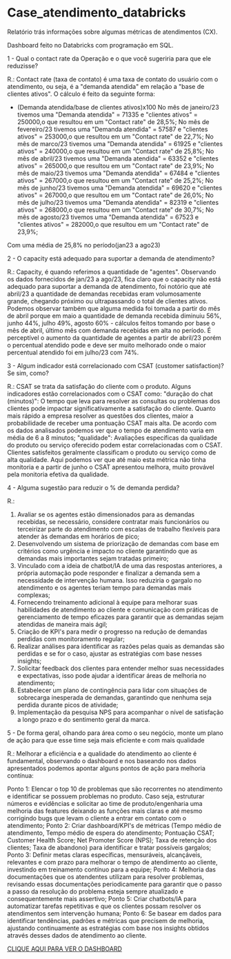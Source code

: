 # Case_atendimento_databricks
Relatório trás informações sobre algumas métricas de atendimentos (CX).

Dashboard feito no Databricks com programação em SQL.


1 - Qual o contact rate da Operação e o que você sugeriria para que ele reduzisse?

R.: Contact rate (taxa de contato) é uma taxa de contato do usuário com o atendimento, ou seja, é a "demanda atendida" em relação a "base de clientes ativos". 
O cálculo é feito da seguinte forma:
- (Demanda atendida/base de clientes ativos)x100
No mês de janeiro/23 tivemos uma "Demanda atendida" = 71335 e "clientes ativos" = 250000,o que resultou em um "Contact rate" de 28,5%;
No mês de fevereiro/23 tivemos uma "Demanda atendida" = 57587 e "clientes ativos" = 253000,o que resultou em um "Contact rate" de 22,7%;
No mês de marco/23 tivemos uma "Demanda atendida" = 61925 e "clientes ativos" = 240000,o que resultou em um "Contact rate" de 25,8%;
No mês de abril/23 tivemos uma "Demanda atendida" = 63352 e "clientes ativos" = 265000,o que resultou em um "Contact rate" de 23,9%;
No mês de maio/23 tivemos uma "Demanda atendida" = 67484 e "clientes ativos" = 267000,o que resultou em um "Contact rate" de 25,2%;
No mês de junho/23 tivemos uma "Demanda atendida" = 69620 e "clientes ativos" = 267000,o que resultou em um "Contact rate" de 26,0%;
No mês de julho/23 tivemos uma "Demanda atendida" = 82319 e "clientes ativos" = 268000,o que resultou em um "Contact rate" de 30,7%;
No mês de agosto/23 tivemos uma "Demanda atendida" = 67523 e "clientes ativos" = 282000,o que resultou em um "Contact rate" de 23,9%;

Com uma média de 25,8% no período(jan23 a ago23)

2 - O capacity está adequado para suportar a demanda de atendimento?

R.: Capacity, é quando referimos a quantidade de "agentes".
Observando os dados fornecidos de jan/23 a ago/23, fica claro que o capacity não está adequado para suportar a demanda de atendimento, foi notório que até abril/23 a quantidade de demandas recebidas eram volumosamente grande, chegando próximo ou ultrapassando o total de clientes ativos.
Podemos observar também que alguma medida foi tomada a partir do mês de abril porque em maio a quantidade de demanda recebida diminuiu 56%, junho 44%, julho 49%, agosto 60% - cálculos feitos tomando por base o mês de abril, último mês com demanda recebidas em alta no período.
É perceptível o aumento da quantidade de agentes a partir de abril/23 porém o percentual atendido pode e deve ser muito melhorado onde o maior percentual atendido foi em julho/23 com 74%.

3 - Algum indicador está correlacionado com CSAT (customer satisfaction)? Se sim, como?

R.: CSAT se trata da satisfação do cliente com o produto.
Alguns indicadores estão correlacionados com o CSAT como:
 "duração do chat (minutos)": O tempo que leva para resolver as consultas ou problemas dos clientes pode impactar significativamente a satisfação    do cliente. Quanto mais rápido a empresa resolver as questões dos clientes, maior a probabilidade de receber uma pontuação CSAT mais alta. De acordo com os dados analisados podemos ver que o tempo de atendimento varia em média de 6 a 8 minutos;
"qualidade": Avaliações específicas da qualidade do produto ou serviço oferecido podem estar correlacionadas com o CSAT. Clientes satisfeitos geralmente classificam o produto ou serviço como de alta qualidade. Aqui podemos ver que até maio esta métrica não tinha monitoria e a partir de junho o CSAT apresentou melhora, muito provável pela monitoria efetiva da qualidade.

4 - Alguma sugestão para reduzir o % de demanda perdida?

R.:
1) Avaliar se os agentes estão dimensionados para as demandas recebidas, se necessário, considere contratar mais funcionários ou terceirizar parte do atendimento com escalas de trabalho flexíveis para atender às demandas em horários de pico;
2) Desenvolvendo um sistema de priorização de demandas com base em critérios como urgência e impacto no cliente garantindo que as demandas mais importantes sejam tratadas primeiro;
3) Vinculado com a ideia de chatbot/IA de uma das respostas anteriores, a própria automação pode responder e finalizar a demanda sem a necessidade de intervenção humana. Isso reduziria o gargalo no atendimento e os agentes teriam tempo para demandas mais complexas;
4) Fornecendo treinamento adicional à equipe para melhorar suas habilidades de atendimento ao cliente e comunicação com práticas de gerenciamento de tempo eficazes para garantir que as demandas sejam atendidas de maneira mais ágil;
5) Criação de KPI's para medir o progresso na redução de demandas perdidas com monitoramento regular;
6) Realizar análises para identificar as razões pelas quais as demandas são perdidas e se for o caso, ajustar as estratégias com base nesses insights;
7) Solicitar feedback dos clientes para entender melhor suas necessidades e expectativas, isso pode ajudar a identificar áreas de melhoria no atendimento;
8) Estabelecer um plano de contingência para lidar com situações de sobrecarga inesperada de demandas, garantindo que nenhuma seja perdida durante picos de atividade;
9) Implementação da pesquisa NPS para acompanhar o nível de satisfação a longo prazo e do sentimento geral da marca.

5 - De forma geral, olhando para área como o seu negócio, monte um plano de ação para que esse time seja mais eficiente e com mais qualidade

R.:
Melhorar a eficiência e a qualidade do atendimento ao cliente é fundamental, observando o dashboard e nos baseando nos dados apresentados podemos apontar alguns pontos de ação para melhoria contínua:

Ponto 1: Elencar o top 10 de problemas que são recorrentes no atendimento e identificar se possuem problemas no produto. Caso seja, estruturar        números e evidências e solicitar ao time de produto/engenharia uma melhoria das features deixando as funções mais claras e até mesmo corrigindo bugs que levam o cliente a entrar em contato com o atendimento;
Ponto 2: Criar dashboard/KPI's de métricas (Tempo médio de atendimento, Tempo médio de espera do atendimento; Pontuação CSAT; Customer Health Score; Net Promoter Score (NPS); Taxa de retenção dos clientes; Taxa de abandono) para identificar e tratar possíveis gargalos;
Ponto 3: Definir metas claras específicas, mensuráveis, alcançáveis, relevantes e com prazo para melhorar o tempo de atendimento ao cliente, investindo em treinamento contínuo para a equipe;
Ponto 4: Melhoria das documentações que os atendentes utilizam para resolver problemas, revisando essas documentações periodicamente para garantir que o passo a passo da resolução do problema esteja sempre atualizado e consequentemente mais assertivo;
Ponto 5: Criar chatbots/IA para automatizar tarefas repetitivas e que os clientes possam resolver os atendimentos sem intervenção humana;
Ponto 6: Se basear em dados para identificar tendências, padrões e métricas que precisem de melhoria, ajustando continuamente as estratégias com base nos insights obtidos através desses dados de atendimento ao cliente.

[CLIQUE AQUI PARA VER O DASHBOARD](https://databricks-prod-cloudfront.cloud.databricks.com/public/4027ec902e239c93eaaa8714f173bcfc/6605712877054562/4421081028949028/6665719610652/latest.html)
